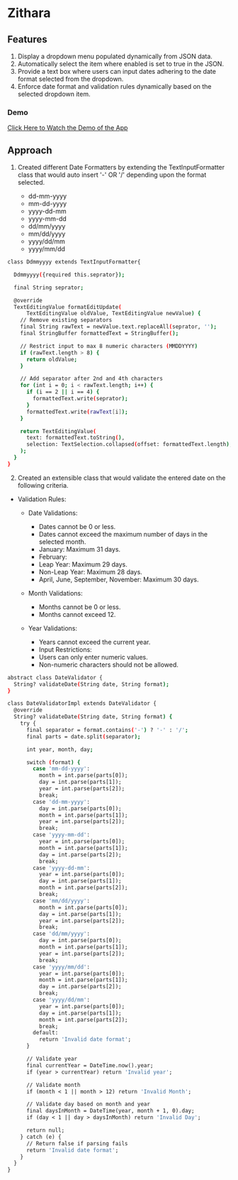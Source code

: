 # Zithara

## Features

1. Display a dropdown menu populated dynamically from JSON data.
2. Automatically select the item where enabled is set to true in the JSON.
3. Provide a text box where users can input dates adhering to the date format selected from the dropdown.
4. Enforce date format and validation rules dynamically based on the selected dropdown item.

### Demo

[Click Here to Watch the Demo of the App](https://drive.google.com/file/d/1bWj39OHcQ6MNaxuBR28lt4P2ZptAylih/view?usp=sharing)

## Approach

1. Created different Date Formatters by extending the TextInputFormatter class that would auto insert '-' OR '/'
    depending upon the format selected.

    - dd-mm-yyyy
    - mm-dd-yyyy
    - yyyy-dd-mm
    - yyyy-mm-dd
    - dd/mm/yyyy
    - mm/dd/yyyy
    - yyyy/dd/mm
    - yyyy/mm/dd

```bash
class Ddmmyyyy extends TextInputFormatter{

  Ddmmyyyy({required this.seprator});

  final String seprator;

  @override
  TextEditingValue formatEditUpdate(
      TextEditingValue oldValue, TextEditingValue newValue) {
    // Remove existing separators
    final String rawText = newValue.text.replaceAll(seprator, '');
    final StringBuffer formattedText = StringBuffer();

    // Restrict input to max 8 numeric characters (MMDDYYYY)
    if (rawText.length > 8) {
      return oldValue;
    }

    // Add separator after 2nd and 4th characters
    for (int i = 0; i < rawText.length; i++) {
      if (i == 2 || i == 4) {
        formattedText.write(seprator);
      }
      formattedText.write(rawText[i]);
    }

    return TextEditingValue(
      text: formattedText.toString(),
      selection: TextSelection.collapsed(offset: formattedText.length),
    );
  }
}

```

2. Created an extensible class that would validate the entered date on the following criteria.
 - Validation Rules:
    - Date Validations:
        - Dates cannot be 0 or less.
        - Dates cannot exceed the maximum number of days in the selected month.
        - January: Maximum 31 days.
        - February:
        - Leap Year: Maximum 29 days.
        - Non-Leap Year: Maximum 28 days.
        - April, June, September, November: Maximum 30 days.

    - Month Validations:
        - Months cannot be 0 or less.
        - Months cannot exceed 12.
    - Year Validations:
        - Years cannot exceed the current year.
        - Input Restrictions:
        - Users can only enter numeric values.
        - Non-numeric characters should not be allowed.

```bash
abstract class DateValidator {
  String? validateDate(String date, String format);
}
```

```bash
class DateValidatorImpl extends DateValidator {
  @override
  String? validateDate(String date, String format) {
    try {
      final separator = format.contains('-') ? '-' : '/';
      final parts = date.split(separator);

      int year, month, day;

      switch (format) {
        case 'mm-dd-yyyy':
          month = int.parse(parts[0]);
          day = int.parse(parts[1]);
          year = int.parse(parts[2]);
          break;
        case 'dd-mm-yyyy':
          day = int.parse(parts[0]);
          month = int.parse(parts[1]);
          year = int.parse(parts[2]);
          break;
        case 'yyyy-mm-dd':
          year = int.parse(parts[0]);
          month = int.parse(parts[1]);
          day = int.parse(parts[2]);
          break;
        case 'yyyy-dd-mm':
          year = int.parse(parts[0]);
          day = int.parse(parts[1]);
          month = int.parse(parts[2]);
          break;
        case 'mm/dd/yyyy':
          month = int.parse(parts[0]);
          day = int.parse(parts[1]);
          year = int.parse(parts[2]);
          break;
        case 'dd/mm/yyyy':
          day = int.parse(parts[0]);
          month = int.parse(parts[1]);
          year = int.parse(parts[2]);
          break;
        case 'yyyy/mm/dd':
          year = int.parse(parts[0]);
          month = int.parse(parts[1]);
          day = int.parse(parts[2]);
          break;
        case 'yyyy/dd/mm':
          year = int.parse(parts[0]);
          day = int.parse(parts[1]);
          month = int.parse(parts[2]);
          break;
        default:
          return 'Invalid date format';
      }

      // Validate year
      final currentYear = DateTime.now().year;
      if (year > currentYear) return 'Invalid year';

      // Validate month
      if (month < 1 || month > 12) return 'Invalid Month';

      // Validate day based on month and year
      final daysInMonth = DateTime(year, month + 1, 0).day;
      if (day < 1 || day > daysInMonth) return 'Invalid Day';

      return null;
    } catch (e) {
      // Return false if parsing fails
      return 'Invalid date format';
    }
  }
}

```

    